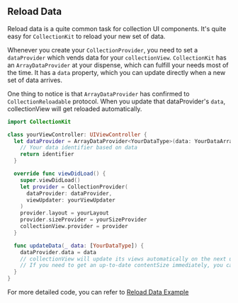 ## Reload Data

Reload data is a quite common task for collection UI components. It's quite easy for `CollectionKit` to
reload your new set of data.

Whenever you create your `CollectionProvider`, you need to set a `dataProvider` which vends data for
your `collectionView`.  `CollectionKit` has an `ArrayDataProvider` at your dispense, which can fulfill
your needs most of the time. It has a `data` property, which you can update directly when a new set of
data arrives. 

One thing to notice is that `ArrayDataProvider` has confirmed to `CollectionReloadable` protocol. When
you update that dataProvider's `data`, collectionView will get reloaded automatically.

```Swift
import CollectionKit

class yourViewController: UIViewController {
  let dataProvider = ArrayDataProvider<YourDataType>(data: YourDataArray) { (_, data) in
    // Your data identifier based on data
    return identifier
  }

  override func viewDidLoad() {
    super.viewDidLoad()
    let provider = CollectionProvider(
      dataProvider: dataProvider,
      viewUpdater: yourViewUpdater
    )
    provider.layout = yourLayout
    provider.sizeProvider = yourSizeProvider
    collectionView.provider = provider
  }

  func updateData(_ data: [YourDataType]) {
    dataProvider.data = data
    // collectionView will update its views automatically on the next update cycle.
    // If you need to get an up-to-date contentSize immediately, you can call `reloadData()` directly on collectionView.
  }
}
```

For more detailed code, you can refer to [Reload Data Example](https://github.com/SoySauceLab/CollectionKit/blob/master/Examples/ReloadDataExample/ReloadDataViewController.swift)